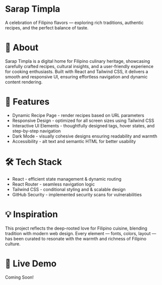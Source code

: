 # Sarap Timpla
A celebration of Filipino flavors — exploring rich traditions, authentic recipes, and the perfect balance of taste.

# 📖 About
Sarap Timpla is a digital home for Filipino culinary heritage, showcasing carefully crafted recipes, cultural insights, and a user-friendly experience for cooking enthusiasts. Built with React and Tailwind CSS, it delivers a smooth and responsive UI, ensuring effortless navigation and dynamic content rendering.

# 🚀 Features
- Dynamic Recipe Page - render recipes based on URL parameters
- Responsive Design - optimized for all screen sizes using Tailwind CSS
- Interactive UI Elements - thoughtfully designed tags, hover states, and step-by-step navigation
- Dark Mode - visually cohesive designs ensuring readability and warmth
- Accessibility - alt text and semantic HTML for better usability

# 🛠️ Tech Stack
- React - efficient state management & dynamic routing
- React Router - seamless navigation logic
- Tailwind CSS - conditional styling and & scalable design
- GitHub Security - implemented security scans for vulnerabilities

# 💡 Inspiration
This project reflects the deep-rooted love for Filipino cuisine, blending tradition with modern web design. Every element — fonts, colors, layout — has been curated to resonate with the warmth and richness of Filipino culture.

# 🔗 Live Demo
Coming Soon!
